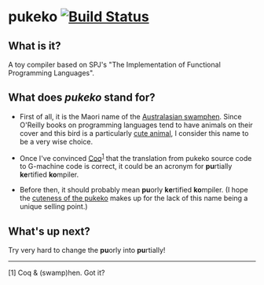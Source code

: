 # pukeko [![Build Status](https://travis-ci.org/hurryabit/pukeko.svg?branch=master)](https://travis-ci.org/hurryabit/pukeko)

## What is it?

A toy compiler based on SPJ's "The Implementation of Functional Programming Languages".

## What does *pukeko* stand for?

  * First of all, it is the Maori name of the [Australasian swamphen](https://en.wikipedia.org/wiki/Australasian_swamphen). Since O'Reilly books on programming languages tend to have animals on their cover and this bird is a particularly [cute animal](http://www.whitcoulls.co.nz/dq-bag-tag-kids-pukeko-5794815), I consider this name to be a very wise choice.
  
  * Once I've convinced [Coq](https://coq.inria.fr)<sup>[1](#f1)</sup> that the translation from pukeko source code to G-machine code is correct, it could be an acronym for **pu**rtially **ke**rtified **ko**mpiler.
  
  * Before then, it should probably mean **pu**orly **ke**rtified **ko**mpiler. (I hope the [cuteness of the pukeko](https://www.google.co.uk/search?q=pukeko+drawing&tbm=isch) makes up for the lack of this name being a unique selling point.)

## What's up next?

Try very hard to change the **pu**orly into **pu**rtially!

---

<span id="f1">[1]</span> Coq & (swamp)hen. Got it?
